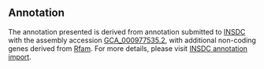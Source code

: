 

Annotation
----------

The annotation presented is derived from annotation submitted to
[INSDC](http://www.insdc.org) with the assembly accession
[GCA\_000977535.2](http://www.ebi.ac.uk/ena/data/view/GCA_000977535.2),
with additional non-coding genes derived from
[Rfam](http://rfam.xfam.org/). For more details, please visit [INSDC
annotation
import](http://ensemblgenomes.org/info/data/insdc_annotation).
